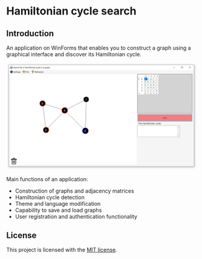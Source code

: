 # Hamiltonian cycle search

## Introduction

An application on WinForms that enables you to construct a graph using a graphical interface and discover its Hamiltonian cycle.

![Searching Of Hamiltonian Cycle](<./assets/SearchingOfHamiltonianCycle.png>)

Main functions of an application:

- Construction of graphs and adjacency matrices
- Hamiltonian cycle detection
- Theme and language modification
- Capability to save and load graphs
- User registration and authentication functionality

## License
This project is licensed with the [MIT license](LICENSE.txt).